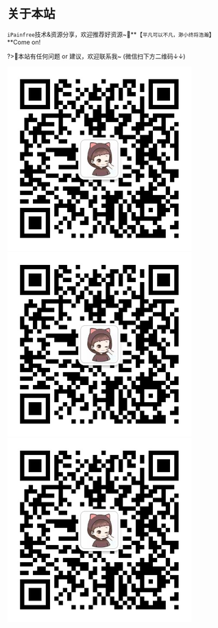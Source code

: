# 关于本站

`iPainfree`技术&资源分享，欢迎推荐好资源~💌**【`平凡可以不凡，渺小终将浩瀚`】**Come on!

?>💌本站有任何问题 or 建议，欢迎联系我~ (微信扫下方二维码↓↓)

![Alt text](docsify_medial/chen.jpg ':size=20%')
![Alt text](docsify_medial/chen.jpg ':size=20%')
![Alt text](docsify_medial/chen.jpg ':size=20%')
